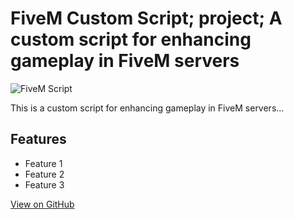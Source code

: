# FiveM Custom Script; project; A custom script for enhancing gameplay in FiveM servers

![FiveM Script](https://example.com/fivem-script.jpg)

This is a custom script for enhancing gameplay in FiveM servers...

## Features

- Feature 1
- Feature 2
- Feature 3

[View on GitHub](https://github.com/hickeyli/fivem-custom-script)
